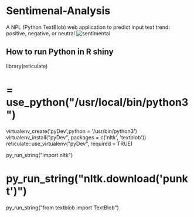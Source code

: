 # Sentimenal-Analysis

A NPL (Python TextBlob) web application to predict input text trend: positive, negative, or neutral
![sentimental](https://user-images.githubusercontent.com/13625416/136576718-170a1969-1dda-4bb0-8ced-aa6c683ff25c.gif)

## How to run Python in R shiny 

  library(reticulate)

  # = use_python("/usr/local/bin/python3")
  virtualenv_create('pyDev',python = '/usr/bin/python3')
  virtualenv_install("pyDev", packages = c('nltk', 'textblob'))
  reticulate::use_virtualenv("pyDev", required = TRUE)

  py_run_string("import nltk")
  # py_run_string("nltk.download('punkt')")
  py_run_string("from textblob import TextBlob")



